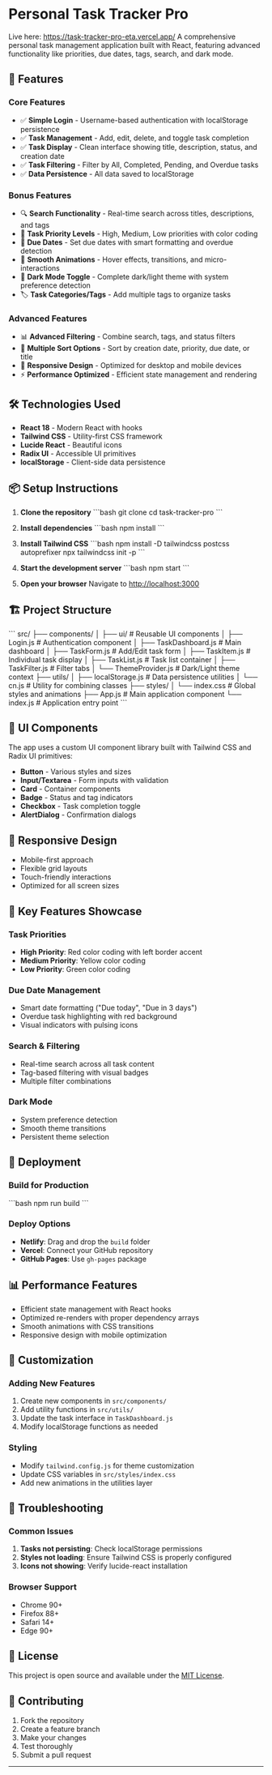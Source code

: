 # Personal Task Tracker Pro
Live here: https://task-tracker-pro-eta.vercel.app/
A comprehensive personal task management application built with React, featuring advanced functionality like priorities, due dates, tags, search, and dark mode.

## 🚀 Features

### Core Features
- ✅ **Simple Login** - Username-based authentication with localStorage persistence
- ✅ **Task Management** - Add, edit, delete, and toggle task completion
- ✅ **Task Display** - Clean interface showing title, description, status, and creation date
- ✅ **Task Filtering** - Filter by All, Completed, Pending, and Overdue tasks
- ✅ **Data Persistence** - All data saved to localStorage

### Bonus Features
- 🔍 **Search Functionality** - Real-time search across titles, descriptions, and tags
- 🎯 **Task Priority Levels** - High, Medium, Low priorities with color coding
- 📅 **Due Dates** - Set due dates with smart formatting and overdue detection
- 🎨 **Smooth Animations** - Hover effects, transitions, and micro-interactions
- 🌙 **Dark Mode Toggle** - Complete dark/light theme with system preference detection
- 🏷️ **Task Categories/Tags** - Add multiple tags to organize tasks

### Advanced Features
- 📊 **Advanced Filtering** - Combine search, tags, and status filters
- 🔄 **Multiple Sort Options** - Sort by creation date, priority, due date, or title
- 📱 **Responsive Design** - Optimized for desktop and mobile devices
- ⚡ **Performance Optimized** - Efficient state management and rendering

## 🛠️ Technologies Used

- **React 18** - Modern React with hooks
- **Tailwind CSS** - Utility-first CSS framework
- **Lucide React** - Beautiful icons
- **Radix UI** - Accessible UI primitives
- **localStorage** - Client-side data persistence

## 📦 Setup Instructions

1. **Clone the repository**
   \`\`\`bash
   git clone <your-repo-url>
   cd task-tracker-pro
   \`\`\`

2. **Install dependencies**
   \`\`\`bash
   npm install
   \`\`\`

3. **Install Tailwind CSS**
   \`\`\`bash
   npm install -D tailwindcss postcss autoprefixer
   npx tailwindcss init -p
   \`\`\`

4. **Start the development server**
   \`\`\`bash
   npm start
   \`\`\`

5. **Open your browser**
   Navigate to [http://localhost:3000](http://localhost:3000)

## 🏗️ Project Structure

\`\`\`
src/
├── components/
│   ├── ui/                 # Reusable UI components
│   ├── Login.js           # Authentication component
│   ├── TaskDashboard.js   # Main dashboard
│   ├── TaskForm.js        # Add/Edit task form
│   ├── TaskItem.js        # Individual task display
│   ├── TaskList.js        # Task list container
│   ├── TaskFilter.js      # Filter tabs
│   └── ThemeProvider.js   # Dark/Light theme context
├── utils/
│   ├── localStorage.js    # Data persistence utilities
│   └── cn.js             # Utility for combining classes
├── styles/
│   └── index.css         # Global styles and animations
├── App.js                # Main application component
└── index.js              # Application entry point
\`\`\`

## 🎨 UI Components

The app uses a custom UI component library built with Tailwind CSS and Radix UI primitives:

- **Button** - Various styles and sizes
- **Input/Textarea** - Form inputs with validation
- **Card** - Container components
- **Badge** - Status and tag indicators
- **Checkbox** - Task completion toggle
- **AlertDialog** - Confirmation dialogs

## 📱 Responsive Design

- Mobile-first approach
- Flexible grid layouts
- Touch-friendly interactions
- Optimized for all screen sizes

## 🌟 Key Features Showcase

### Task Priorities
- **High Priority**: Red color coding with left border accent
- **Medium Priority**: Yellow color coding
- **Low Priority**: Green color coding

### Due Date Management
- Smart date formatting ("Due today", "Due in 3 days")
- Overdue task highlighting with red background
- Visual indicators with pulsing icons

### Search & Filtering
- Real-time search across all task content
- Tag-based filtering with visual badges
- Multiple filter combinations

### Dark Mode
- System preference detection
- Smooth theme transitions
- Persistent theme selection

## 🚀 Deployment

### Build for Production
\`\`\`bash
npm run build
\`\`\`

### Deploy Options
- **Netlify**: Drag and drop the `build` folder
- **Vercel**: Connect your GitHub repository
- **GitHub Pages**: Use `gh-pages` package

## 📊 Performance Features

- Efficient state management with React hooks
- Optimized re-renders with proper dependency arrays
- Smooth animations with CSS transitions
- Responsive design with mobile optimization

## 🔧 Customization

### Adding New Features
1. Create new components in `src/components/`
2. Add utility functions in `src/utils/`
3. Update the task interface in `TaskDashboard.js`
4. Modify localStorage functions as needed

### Styling
- Modify `tailwind.config.js` for theme customization
- Update CSS variables in `src/styles/index.css`
- Add new animations in the utilities layer

## 🐛 Troubleshooting

### Common Issues
1. **Tasks not persisting**: Check localStorage permissions
2. **Styles not loading**: Ensure Tailwind CSS is properly configured
3. **Icons not showing**: Verify lucide-react installation

### Browser Support
- Chrome 90+
- Firefox 88+
- Safari 14+
- Edge 90+

## 📝 License

This project is open source and available under the [MIT License](LICENSE).

## 🤝 Contributing

1. Fork the repository
2. Create a feature branch
3. Make your changes
4. Test thoroughly
5. Submit a pull request

---

